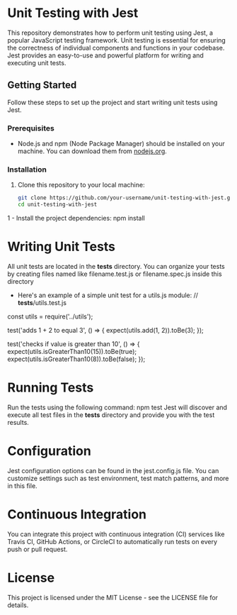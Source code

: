 # Unit Testing with Jest

This repository demonstrates how to perform unit testing using Jest, a popular JavaScript testing framework. Unit testing is essential for ensuring the correctness of individual components and functions in your codebase. Jest provides an easy-to-use and powerful platform for writing and executing unit tests.

## Getting Started

Follow these steps to set up the project and start writing unit tests using Jest.

### Prerequisites

- Node.js and npm (Node Package Manager) should be installed on your machine. You can download them from [nodejs.org](https://nodejs.org/).

### Installation

1. Clone this repository to your local machine:

   ```sh
   git clone https://github.com/your-username/unit-testing-with-jest.git
   cd unit-testing-with-jest
1 - Install the project dependencies: 
npm install
# Writing Unit Tests
All unit tests are located in the __tests__ directory. You can organize your tests by creating files named like filename.test.js or filename.spec.js inside this directory
- Here's an example of a simple unit test for a utils.js module:
  // __tests__/utils.test.js

const utils = require('../utils');

test('adds 1 + 2 to equal 3', () => {
  expect(utils.add(1, 2)).toBe(3);
});

test('checks if value is greater than 10', () => {
  expect(utils.isGreaterThan10(15)).toBe(true);
  expect(utils.isGreaterThan10(8)).toBe(false);
});
# Running Tests
Run the tests using the following command:
npm test
Jest will discover and execute all test files in the __tests__ directory and provide you with the test results.
# Configuration
Jest configuration options can be found in the jest.config.js file. You can customize settings such as test environment, test match patterns, and more in this file.

# Continuous Integration
You can integrate this project with continuous integration (CI) services like Travis CI, GitHub Actions, or CircleCI to automatically run tests on every push or pull request.

# License
This project is licensed under the MIT License - see the LICENSE file for details.
